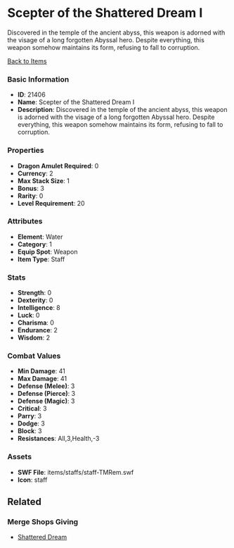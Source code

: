 # Scepter of the Shattered Dream I

Discovered in the temple of the ancient abyss, this weapon is adorned with the visage of a long forgotten Abyssal hero. Despite everything, this weapon somehow maintains its form, refusing to fall to corruption. 

[Back to Items](../items.md)

### Basic Information

- **ID**: 21406
- **Name**: Scepter of the Shattered Dream I
- **Description**: Discovered in the temple of the ancient abyss, this weapon is adorned with the visage of a long forgotten Abyssal hero. Despite everything, this weapon somehow maintains its form, refusing to fall to corruption. 

### Properties

- **Dragon Amulet Required**: 0
- **Currency**: 2
- **Max Stack Size**: 1
- **Bonus**: 3
- **Rarity**: 0
- **Level Requirement**: 20

### Attributes

- **Element**: Water
- **Category**: 1
- **Equip Spot**: Weapon
- **Item Type**: Staff

### Stats

- **Strength**: 0
- **Dexterity**: 0
- **Intelligence**: 8
- **Luck**: 0
- **Charisma**: 0
- **Endurance**: 2
- **Wisdom**: 2

### Combat Values

- **Min Damage**: 41
- **Max Damage**: 41
- **Defense (Melee)**: 3
- **Defense (Pierce)**: 3
- **Defense (Magic)**: 3
- **Critical**: 3
- **Parry**: 3
- **Dodge**: 3
- **Block**: 3
- **Resistances**: All,3,Health,-3

### Assets

- **SWF File**: items/staffs/staff-TMRem.swf
- **Icon**: staff

## Related

### Merge Shops Giving

- [Shattered Dream](../merge-shops/388-shattered-dream.md)

